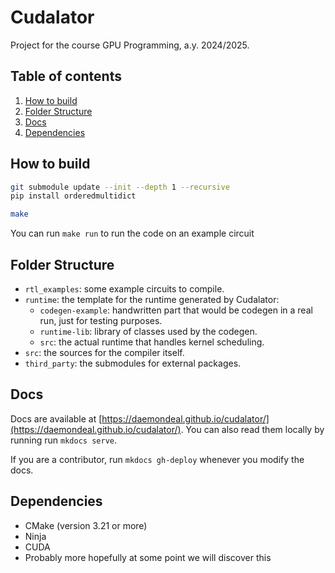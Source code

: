 # Cudalator

Project for the course GPU Programming, a.y. 2024/2025.

## Table of contents

1. [How to build](#how-to-build)
2. [Folder Structure](#folder-structure)
3. [Docs](#docs)
4. [Dependencies](#dependencies)


## How to build

```sh
git submodule update --init --depth 1 --recursive
pip install orderedmultidict

make
```

You can run `make run` to run the code on an example circuit

## Folder Structure

- `rtl_examples`: some example circuits to compile.
- `runtime`: the template for the runtime generated by Cudalator:
    - `codegen-example`: handwritten part that would be codegen in a real run, just for testing purposes.
    - `runtime-lib`: library of classes used by the codegen.
    - `src`: the actual runtime that handles kernel scheduling.
- `src`: the sources for the compiler itself.
- `third_party`: the submodules for external packages.

## Docs

Docs are available at [https://daemondeal.github.io/cudalator/](https://daemondeal.github.io/cudalator/). You can also read them locally by running run `mkdocs serve`.


If you are a contributor, run `mkdocs gh-deploy` whenever you modify the docs.

## Dependencies

- CMake (version 3.21 or more)
- Ninja
- CUDA
- Probably more hopefully at some point we will discover this

